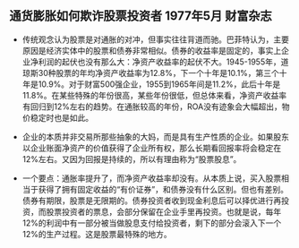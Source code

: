 
## 通货膨胀如何欺诈股票投资者 1977年5月 财富杂志

-   传统观念认为股票是对通胀的对冲，但事实往往背道而驰。巴菲特认为，主要原因是经济实体中的股票和债券非常相似。债券的收益率是固定的，事实上企业净利润的起伏也没有那么大：净资产收益率的起伏不大。1945-1955年，道琼斯30种股票的年均净资产收益率为12.8%，下一个十年是10.1%，第三个十年是10.9%。对于财富500强企业，1955到1965年间是11.2%，此后十年是11.8%。在某些特殊的年份很高，某些年份很低，但总体来看，净资产收益率有回归到12%左右的趋势。在通胀较高的年份，ROA没有迹象会大幅超出，物价稳定时也是如此。
    
-   企业的本质并非交易所那些抽象的大妈，而是具有生产性质的企业。如果股东以企业账面净资产的价值获得了企业所有权，那么长期看回报率将会稳定在12%左右。又因为回报是持续的，所以有理由称为“股票股息”。
    
-   一个要点：通胀率提升了，而净资产收益率却没有。从本质上说，买入股票相当于获得了拥有固定收益的“有价证券”，和债券没有什么区别。但也有差别。债券有期限，股票是无限期的。债券投资者收到现金利息后可以择优进行再投资，而股票投资者的票息，会部分保留在企业手里再投资。也就是说，每年12%的利润中有一部分被当做股息支付给投资者，剩下的部分会滚入下一个12%的生产过程。这是股票最特殊的地方。
<!--stackedit_data:
eyJoaXN0b3J5IjpbMzc5Mzk2MzUxXX0=
-->